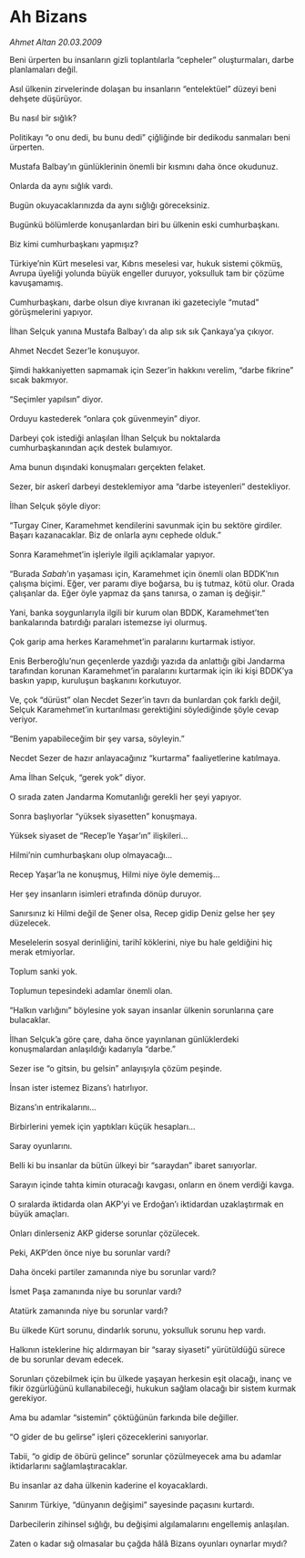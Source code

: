 # Ah Bizans

*Ahmet Altan 20.03.2009*

<div class="taraf_structure_2col_1zq">
<div class="margen_n">



 <p>Beni ürperten bu insanların gizli toplantılarla “cepheler” oluşturmaları, darbe planlamaları değil. <br/><br/>Asıl ülkenin zirvelerinde dolaşan bu insanların “entelektüel” düzeyi beni dehşete düşürüyor. <br/><br/>Bu nasıl bir sığlık? <br/><br/>Politikayı “o onu dedi, bu bunu dedi” çiğliğinde bir dedikodu sanmaları beni ürperten. <br/><br/>Mustafa Balbay’ın günlüklerinin önemli bir kısmını daha önce okudunuz. <br/><br/>Onlarda da aynı sığlık vardı. <br/><br/>Bugün okuyacaklarınızda da aynı sığlığı göreceksiniz. <br/><br/>Bugünkü bölümlerde konuşanlardan biri bu ülkenin eski cumhurbaşkanı. <br/><br/>Biz kimi cumhurbaşkanı yapmışız? <br/><br/>Türkiye’nin Kürt meselesi var, Kıbrıs meselesi var, hukuk sistemi çökmüş, Avrupa üyeliği yolunda büyük engeller duruyor, yoksulluk tam bir çözüme kavuşamamış. <br/><br/>Cumhurbaşkanı, darbe olsun diye kıvranan iki gazeteciyle “mutad” görüşmelerini yapıyor. <br/><br/>İlhan Selçuk yanına Mustafa Balbay’ı da alıp sık sık Çankaya’ya çıkıyor. <br/><br/>Ahmet Necdet Sezer’le konuşuyor. <br/><br/>Şimdi hakkaniyetten sapmamak için Sezer’in hakkını verelim, “darbe fikrine” sıcak bakmıyor. <br/><br/>“Seçimler yapılsın” diyor. <br/><br/>Orduyu kastederek “onlara çok güvenmeyin” diyor. <br/><br/>Darbeyi çok istediği anlaşılan İlhan Selçuk bu noktalarda cumhurbaşkanından açık destek bulamıyor. <br/><br/>Ama bunun dışındaki konuşmaları gerçekten felaket. <br/><br/>Sezer, bir askerî darbeyi desteklemiyor ama “darbe isteyenleri” destekliyor. <br/><br/>İlhan Selçuk şöyle diyor: <br/><br/>“Turgay Ciner, Karamehmet kendilerini savunmak için bu sektöre girdiler. Başarı kazanacaklar. Biz de onlarla aynı cephede olduk.” <br/><br/>Sonra Karamehmet’in işleriyle ilgili açıklamalar yapıyor. <br/><br/>“Burada <i>Sabah</i>’ın yaşaması için, Karamehmet için önemli olan BDDK’nın çalışma biçimi. Eğer, ver paramı diye boğarsa, bu iş tutmaz, kötü olur. Orada çalışanlar da. Eğer öyle yapmaz da şans tanırsa, o zaman iş değişir.” <br/><br/>Yani, banka soygunlarıyla ilgili bir kurum olan BDDK, Karamehmet’ten bankalarında batırdığı paraları istemezse iyi olurmuş. <br/><br/>Çok garip ama herkes Karamehmet’in paralarını kurtarmak istiyor. <br/><br/>Enis Berberoğlu’nun geçenlerde yazdığı yazıda da anlattığı gibi Jandarma tarafından korunan Karamehmet’in paralarını kurtarmak için iki kişi BDDK’ya baskın yapıp, kuruluşun başkanını korkutuyor. <br/><br/>Ve, çok “dürüst” olan Necdet Sezer’in tavrı da bunlardan çok farklı değil, Selçuk Karamehmet’in kurtarılması gerektiğini söylediğinde şöyle cevap veriyor. <br/><br/>“Benim yapabileceğim bir şey varsa, söyleyin.” <br/><br/>Necdet Sezer de hazır anlayacağınız “kurtarma” faaliyetlerine katılmaya. <br/><br/>Ama İlhan Selçuk, “gerek yok” diyor. <br/><br/>O sırada zaten Jandarma Komutanlığı gerekli her şeyi yapıyor. <br/><br/>Sonra başlıyorlar “yüksek siyasetten” konuşmaya. <br/><br/>Yüksek siyaset de “Recep’le Yaşar’ın” ilişkileri... <br/><br/>Hilmi’nin cumhurbaşkanı olup olmayacağı... <br/><br/>Recep Yaşar’la ne konuşmuş, Hilmi niye öyle dememiş... <br/><br/>Her şey insanların isimleri etrafında dönüp duruyor. <br/><br/>Sanırsınız ki Hilmi değil de Şener olsa, Recep gidip Deniz gelse her şey düzelecek. <br/><br/>Meselelerin sosyal derinliğini, tarihî köklerini, niye bu hale geldiğini hiç merak etmiyorlar. <br/><br/>Toplum sanki yok. <br/><br/>Toplumun tepesindeki adamlar önemli olan. <br/><br/>“Halkın varlığını” böylesine yok sayan insanlar ülkenin sorunlarına çare bulacaklar. <br/><br/>İlhan Selçuk’a göre çare, daha önce yayınlanan günlüklerdeki konuşmalardan anlaşıldığı kadarıyla “darbe.” <br/><br/>Sezer ise “o gitsin, bu gelsin” anlayışıyla çözüm peşinde. <br/><br/>İnsan ister istemez Bizans’ı hatırlıyor. <br/><br/>Bizans’ın entrikalarını... <br/><br/>Birbirlerini yemek için yaptıkları küçük hesapları... <br/><br/>Saray oyunlarını. <br/><br/>Belli ki bu insanlar da bütün ülkeyi bir “saraydan” ibaret sanıyorlar. <br/><br/>Sarayın içinde tahta kimin oturacağı kavgası, onların en önem verdiği kavga. <br/><br/>O sıralarda iktidarda olan AKP’yi ve Erdoğan’ı iktidardan uzaklaştırmak en büyük amaçları. <br/><br/>Onları dinlerseniz AKP giderse sorunlar çözülecek. <br/><br/>Peki, AKP’den önce niye bu sorunlar vardı? <br/><br/>Daha önceki partiler zamanında niye bu sorunlar vardı? <br/><br/>İsmet Paşa zamanında niye bu sorunlar vardı? <br/><br/>Atatürk zamanında niye bu sorunlar vardı? <br/><br/>Bu ülkede Kürt sorunu, dindarlık sorunu, yoksulluk sorunu hep vardı. <br/><br/>Halkının isteklerine hiç aldırmayan bir “saray siyaseti” yürütüldüğü sürece de bu sorunlar devam edecek. <br/><br/>Sorunları çözebilmek için bu ülkede yaşayan herkesin eşit olacağı, inanç ve fikir özgürlüğünü kullanabileceği, hukukun sağlam olacağı bir sistem kurmak gerekiyor. <br/><br/>Ama bu adamlar “sistemin” çöktüğünün farkında bile değiller. <br/><br/>“O gider de bu gelirse” işleri çözeceklerini sanıyorlar. <br/><br/>Tabii, “o gidip de öbürü gelince” sorunlar çözülmeyecek ama bu adamlar iktidarlarını sağlamlaştıracaklar. <br/><br/>Bu insanlar az daha ülkenin kaderine el koyacaklardı. <br/><br/>Sanırım Türkiye, “dünyanın değişimi” sayesinde paçasını kurtardı. <br/><br/>Darbecilerin zihinsel sığlığı, bu değişimi algılamalarını engellemiş anlaşılan. <br/><br/>Zaten o kadar sığ olmasalar bu çağda hâlâ Bizans oyunları oynarlar mıydı?</p>
<br/>
<br/>
<br/>



<br/>


<div id="taraf_not">
</div>

</div>


</div>
